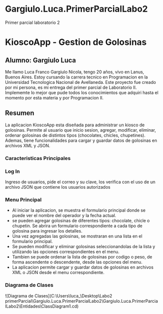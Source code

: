 # Gargiulo.Luca.PrimerParcialLabo2
Primer parcial laboratorio 2

# KioscoApp - Gestion de Golosinas

## Alumno: Gargiulo Luca
Me llamo Luca Franco Gargiulo Nicola, tengo 20 años, vivo en Lanus, Buenos Aires. Estoy cursando la carrera tecnico en Programacion en la Universidad Tecnologica Nacional de Avellaneda. Este proyecto fue creado por mi persona, es mi entrega del primer parcial de Laboratorio II. Implememte lo mejor que pude todos los conocimientos que adquiri hasta el momento por esta materia y por Programacion II.

## Resumen
La aplicacion KioscoApp esta diseñada para administrar un kiosco de golosinas. Permite al usuario que inicio sesion, agregar, modificar, eliminar, ordenar golosinas de distintos tipos (chocolates, chicles, chupetines). Ademas, tiene funcionalidades para cargar y guardar datos de golosinas en archivos XML y JSON.

### Caracteristicas Principales

### Log In
Ingreso de usuarios, pide el correo y su clave, los verifica con el uso de un archivo JSON que contiene los usuarios autorizados

### Menu Principal
- Al iniciar la aplicacion, se muestra el formulario principal donde se puede ver el nombre del operador y la fecha actual.
- se pueden agregar golosinas de diferentes tipos: chocolate, chicle o chupetin. Se abrira un formulario correspondiente a cada tipo de golosina para ingresar los detalles.
- Una vez agregadas las golosinas, se mostraran en una lista en el formulario principal.
- Se pueden modificar y eliminar golosinas seleccionandolas de la lista y utilizando las opciones correspondientes en el menu.
- Tambien se puede ordenar la lista de golosinas por codigo o peso, de forma ascendente o descendente, desde las opciones del menu.
- La aplicacion permite cargar y guardar datos de golosinas en archivos XML o JSON desde el menu correspondiente.

### Diagrama de Clases
![Diagrama de Clases](C:\Users\luca_\Desktop\Labo2 primerParcial\Gargiulo.Luca.PrimerParcialLabo2\Gargiulo.Luca.PrimerParcialLabo2\Entidades\ClassDiagram1.cd)
